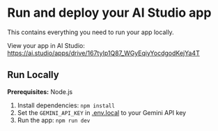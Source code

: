 

# Run and deploy your AI Studio app

This contains everything you need to run your app locally.

View your app in AI Studio: https://ai.studio/apps/drive/167tyIp1Q87_WGyEqiyYocdgodKejYa4T

## Run Locally

**Prerequisites:**  Node.js


1. Install dependencies:
   `npm install`
2. Set the `GEMINI_API_KEY` in [.env.local](.env.local) to your Gemini API key
3. Run the app:
   `npm run dev`
